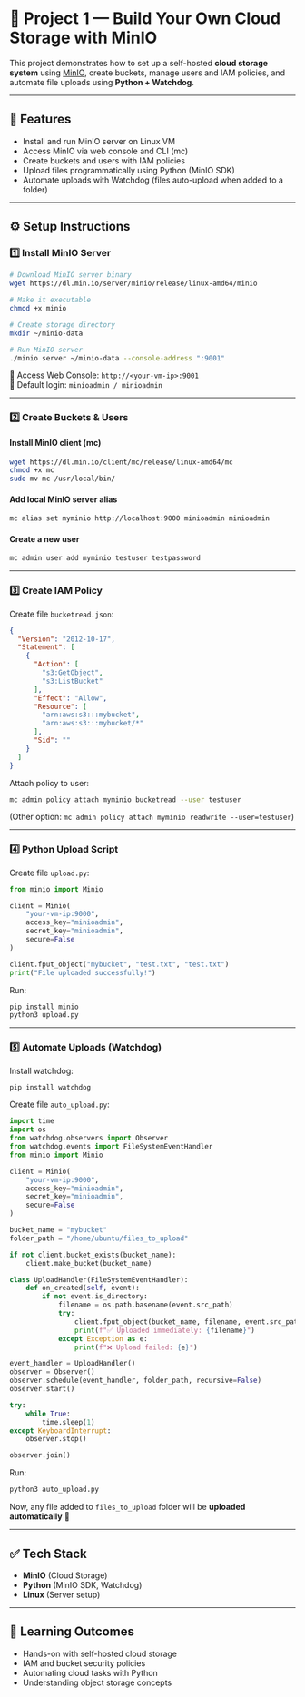 # 🚀 Project 1 — Build Your Own Cloud Storage with MinIO

This project demonstrates how to set up a self-hosted **cloud storage system** using [MinIO](https://min.io), create buckets, manage users and IAM policies, and automate file uploads using **Python + Watchdog**.

---

## 📌 Features
- Install and run MinIO server on Linux VM
- Access MinIO via web console and CLI (mc)
- Create buckets and users with IAM policies
- Upload files programmatically using Python (MinIO SDK)
- Automate uploads with Watchdog (files auto-upload when added to a folder)

---

## ⚙️ Setup Instructions

### 1️⃣ Install MinIO Server
```bash
# Download MinIO server binary
wget https://dl.min.io/server/minio/release/linux-amd64/minio

# Make it executable
chmod +x minio

# Create storage directory
mkdir ~/minio-data

# Run MinIO server
./minio server ~/minio-data --console-address ":9001"
```

🔗 Access Web Console: `http://<your-vm-ip>:9001`  
👤 Default login: `minioadmin / minioadmin`

---

### 2️⃣ Create Buckets & Users

#### Install MinIO client (mc)
```bash
wget https://dl.min.io/client/mc/release/linux-amd64/mc
chmod +x mc
sudo mv mc /usr/local/bin/
```

#### Add local MinIO server alias
```bash
mc alias set myminio http://localhost:9000 minioadmin minioadmin
```

#### Create a new user
```bash
mc admin user add myminio testuser testpassword
```

---

### 3️⃣ Create IAM Policy

Create file `bucketread.json`:
```json
{
  "Version": "2012-10-17",
  "Statement": [
    {
      "Action": [
        "s3:GetObject",
        "s3:ListBucket"
      ],
      "Effect": "Allow",
      "Resource": [
        "arn:aws:s3:::mybucket",
        "arn:aws:s3:::mybucket/*"
      ],
      "Sid": ""
    }
  ]
}
```

Attach policy to user:
```bash
mc admin policy attach myminio bucketread --user testuser
```

(Other option: `mc admin policy attach myminio readwrite --user=testuser`)

---

### 4️⃣ Python Upload Script

Create file `upload.py`:
```python
from minio import Minio

client = Minio(
    "your-vm-ip:9000",
    access_key="minioadmin",
    secret_key="minioadmin",
    secure=False
)

client.fput_object("mybucket", "test.txt", "test.txt")
print("File uploaded successfully!")
```

Run:
```bash
pip install minio
python3 upload.py
```

---

### 5️⃣ Automate Uploads (Watchdog)

Install watchdog:
```bash
pip install watchdog
```

Create file `auto_upload.py`:
```python
import time
import os
from watchdog.observers import Observer
from watchdog.events import FileSystemEventHandler
from minio import Minio

client = Minio(
    "your-vm-ip:9000",
    access_key="minioadmin",
    secret_key="minioadmin",
    secure=False
)

bucket_name = "mybucket"
folder_path = "/home/ubuntu/files_to_upload"

if not client.bucket_exists(bucket_name):
    client.make_bucket(bucket_name)

class UploadHandler(FileSystemEventHandler):
    def on_created(self, event):
        if not event.is_directory:
            filename = os.path.basename(event.src_path)
            try:
                client.fput_object(bucket_name, filename, event.src_path)
                print(f"✅ Uploaded immediately: {filename}")
            except Exception as e:
                print(f"❌ Upload failed: {e}")

event_handler = UploadHandler()
observer = Observer()
observer.schedule(event_handler, folder_path, recursive=False)
observer.start()

try:
    while True:
        time.sleep(1)
except KeyboardInterrupt:
    observer.stop()

observer.join()
```

Run:
```bash
python3 auto_upload.py
```

Now, any file added to `files_to_upload` folder will be **uploaded automatically** 🎉

---

## ✅ Tech Stack
- **MinIO** (Cloud Storage)
- **Python** (MinIO SDK, Watchdog)
- **Linux** (Server setup)

---

## 🎯 Learning Outcomes
- Hands-on with self-hosted cloud storage
- IAM and bucket security policies
- Automating cloud tasks with Python
- Understanding object storage concepts

